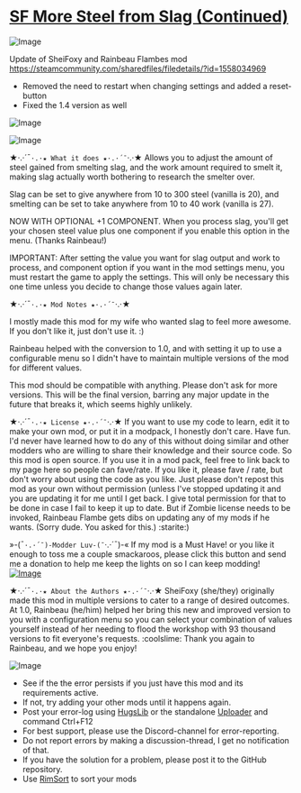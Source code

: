 # [SF More Steel from Slag (Continued)]()

![Image](https://i.imgur.com/buuPQel.png)

Update of SheiFoxy and Rainbeau Flambes mod https://steamcommunity.com/sharedfiles/filedetails/?id=1558034969

- Removed the need to restart when changing settings and added a reset-button
- Fixed the 1.4 version as well

![Image](https://i.imgur.com/pufA0kM.png)
	
![Image](https://i.imgur.com/Z4GOv8H.png)

★·.·´¯`·.·★ What it does ★·.·´¯`·.·★
Allows you to adjust the amount of steel gained from smelting slag, and the work amount required to smelt it, making slag actually worth bothering to research the smelter over.

Slag can be set to give anywhere from 10 to 300 steel (vanilla is 20), and smelting can be set to take anywhere from 10 to 40 work (vanilla is 27).

NOW WITH OPTIONAL +1 COMPONENT.
When you process slag, you'll get your chosen steel value plus one component if you enable this option in the menu.
(Thanks Rainbeau!)

IMPORTANT: After setting the value you want for slag output and work to process, and component option if you want in the mod settings menu, you must restart the game to apply the settings. This will only be necessary this one time unless you decide to change those values again later. 

★·.·´¯`·.·★ Mod Notes ★·.·´¯`·.·★

I mostly made this mod for my wife who wanted slag to feel more awesome. If you don't like it, just don't use it. :) 

Rainbeau helped with the conversion to 1.0, and with setting it up to use a configurable menu so I didn't have to maintain multiple versions of the mod for different values.

This mod should be compatible with anything. Please don't ask for more versions. This will be the final version, barring any major update in the future that breaks it, which seems highly unlikely.

★·.·´¯`·.·★ License ★·.·´¯`·.·★
  If you want to use my code to learn, edit it to make your own mod, or put it in a modpack, I honestly don't care. Have fun. I'd never have learned how to do any of this without doing similar and other modders who are willing to share their knowledge and their source code. So this mod is open source. If you use it in a mod pack, feel free to link back to my page here so people can fave/rate. If you like it, please fave / rate, but don't worry about using the code as you like. Just please don't repost this mod as your own without permission (unless I've stopped updating it and you are updating it for me until I get back. I give total permission for that to be done in case I fail to keep it up to date. But if Zombie license needs to be invoked, Rainbeau Flambe gets dibs on updating any of my mods if he wants. (Sorry dude. You asked for this.) :starite:)

»-(¯`·.·´¯)-Modder Luv-(¯`·.·´¯)-«
If my mod is a Must Have! or you like it enough to toss me a couple smackaroos, please click this button and send me a donation to help me keep the lights on so I can keep modding!
[![Image](https://i.imgur.com/OIaF4in.png)](https://ko-fi.com/sheifoxy)

★·.·´¯`·.·★ About the Authors ★·.·´¯`·.·★
SheiFoxy (she/they) originally made this mod in multiple versions to cater to a range of desired outcomes. At 1.0, Rainbeau (he/him) helped her bring this new and improved version to you with a configuration menu so you can select your combination of values yourself instead of her needing to flood the workshop with 93 thousand versions to fit everyone's requests. :coolslime: Thank you again to Rainbeau, and we hope you enjoy!

![Image](https://i.imgur.com/PwoNOj4.png)



-  See if the the error persists if you just have this mod and its requirements active.
-  If not, try adding your other mods until it happens again.
-  Post your error-log using [HugsLib](https://steamcommunity.com/workshop/filedetails/?id=818773962) or the standalone [Uploader](https://steamcommunity.com/sharedfiles/filedetails/?id=2873415404) and command Ctrl+F12
-  For best support, please use the Discord-channel for error-reporting.
-  Do not report errors by making a discussion-thread, I get no notification of that.
-  If you have the solution for a problem, please post it to the GitHub repository.
-  Use [RimSort](https://github.com/RimSort/RimSort/releases/latest) to sort your mods


